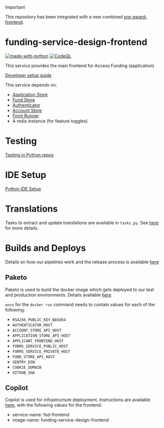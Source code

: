 > [!IMPORTANT]
> This repository has been integrated with a new combined [pre-award-frontend](https://github.com/communitiesuk/funding-service-pre-award-frontend/).

# funding-service-design-frontend

[![made-with-python](https://img.shields.io/badge/Made%20with-Python-1f425f.svg)](https://www.python.org/)
[![CodeQL](https://github.com/communitiesuk/funding-service-design-frontend/actions/workflows/codeql-analysis.yml/badge.svg)](https://github.com/communitiesuk/funding-service-design-frontend/actions/workflows/codeql-analysis.yml)

This service provides the main frontend for Access Funding (application)

[Developer setup guide](https://github.com/communitiesuk/funding-service-design-workflows/blob/main/readmes/python-repos-setup.md)

This service depends on:
- [Application Store](https://github.com/communitiesuk/funding-service-design-application-store)
- [Fund Store](https://github.com/communitiesuk/funding-service-design-fund-store)
- [Authenticator](https://github.com/communitiesuk/funding-service-design-authenticator)
- [Account Store](https://github.com/communitiesuk/funding-service-design-account-store)
- [Form Runner](https://github.com/communitiesuk/digital-form-builder)
- A redis instance (for feature toggles)

# Testing
[Testing in Python repos](https://github.com/communitiesuk/funding-service-design-workflows/blob/main/readmes/python-repos-db-development.md)


# IDE Setup
[Python IDE Setup](https://github.com/communitiesuk/funding-service-design-workflows/blob/main/readmes/python-repos-ide-setup.md)

# Translations
Tasks to extract and update translations are available in `tasks.py`. See [here](https://dluhcdigital.atlassian.net/wiki/spaces/FS/pages/79174033/How+to+update+Welsh+translations+in+Access+Funding) for more details.

# Builds and Deploys
Details on how our pipelines work and the release process is available [here](https://dluhcdigital.atlassian.net/wiki/spaces/FS/pages/73695505/How+do+we+deploy+our+code+to+prod)
## Paketo
Paketo is used to build the docker image which gets deployed to our test and production environments. Details available [here](https://github.com/communitiesuk/funding-service-design-workflows/blob/main/readmes/python-repos-paketo.md)

`envs` for the `docker run` command needs to contain values for each of the following:

* `RSA256_PUBLIC_KEY_BASE64`
* `AUTHENTICATOR_HOST`
* `ACCOUNT_STORE_API_HOST`
* `APPLICATION_STORE_API_HOST`
* `APPLICANT_FRONTEND_HOST`
* `FORMS_SERVICE_PUBLIC_HOST`
* `FORMS_SERVICE_PRIVATE_HOST`
* `FUND_STORE_API_HOST`
* `SENTRY_DSN`
* `COOKIE_DOMAIN`
* `GITHUB_SHA`

## Copilot
Copilot is used for infrastructure deployment. Instructions are available [here](https://github.com/communitiesuk/funding-service-design-workflows/blob/main/readmes/python-repos-copilot.md), with the following values for the frontend:
- service-name: fsd-frontend
- image-name: funding-service-design-frontend
